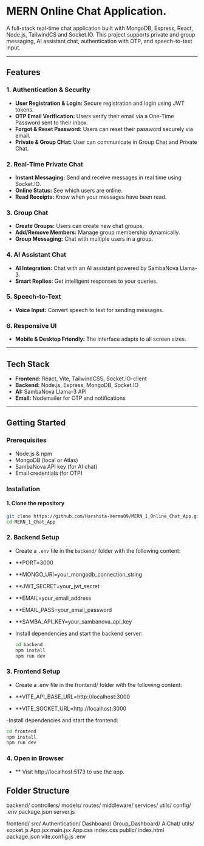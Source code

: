 # MERN Online Chat Application.

A full-stack real-time chat application built with MongoDB, Express, React, Node.js, TailwindCS and Socket.IO. This project supports private and group messaging, AI assistant chat, authentication with OTP, and speech-to-text input.

---
## Features

### 1. **Authentication & Security**
- **User Registration & Login:** Secure registration and login using JWT tokens.
- **OTP Email Verification:** Users verify their email via a One-Time Password sent to their inbox.
- **Forgot & Reset Password:** Users can reset their password securely via email.
- **Private & Group CHat:** User can communicate in Group Chat and Private Chat.

### 2. **Real-Time Private Chat**
- **Instant Messaging:** Send and receive messages in real time using Socket.IO.
- **Online Status:** See which users are online.
- **Read Receipts:** Know when your messages have been read.

### 3. **Group Chat**
- **Create Groups:** Users can create new chat groups.
- **Add/Remove Members:** Manage group membership dynamically.
- **Group Messaging:** Chat with multiple users in a group.

### 4. **AI Assistant Chat**
- **AI Integration:** Chat with an AI assistant powered by SambaNova Llama-3.
- **Smart Replies:** Get intelligent responses to your queries.

### 5. **Speech-to-Text**
- **Voice Input:** Convert speech to text for sending messages.

### 6. **Responsive UI**
- **Mobile & Desktop Friendly:** The interface adapts to all screen sizes.

---

## Tech Stack

- **Frontend:** React, Vite, TailwindCSS, Socket.IO-client
- **Backend:** Node.js, Express, MongoDB, Socket.IO
- **AI:** SambaNova Llama-3 API
- **Email:** Nodemailer for OTP and notifications

---

## Getting Started

### Prerequisites

- Node.js & npm
- MongoDB (local or Atlas)
- SambaNova API key (for AI chat)
- Email credentials (for OTP)

### Installation

#### 1. Clone the repository

```sh
git clone https://github.com/Harshita-Verma09/MERN_1_Online_Chat_App.git
cd MERN_1_Chat_App
```

### 2. Backend Setup

- Create a `.env` file in the `backend/` folder with the following content:
- **PORT=3000
- **MONGO_URI=your_mongodb_connection_string
- **JWT_SECRET=your_jwt_secret
- **EMAIL=your_email_address
- **EMAIL_PASS=your_email_password
- **SAMBA_API_KEY=your_sambanova_api_key
  
- Install dependencies and start the backend server:
  ```sh
  cd backend
  npm install
  npm run dev

### 3. Frontend Setup
- Create a .env file in the frontend/ folder with the following content:

- **VITE_API_BASE_URL=http://localhost:3000
- **VITE_SOCKET_URL=http://localhost:3000


-Install dependencies and start the frontend:
  ```sh
  cd frontend
  npm install
  npm run dev
```
### 4. Open in Browser
- ** Visit http://localhost:5173 to use the app.

## Folder Structure
backend/
  controllers/
  models/
  routes/
  middleware/
  services/
  utils/
  config/
  .env
  package.json
  server.js

frontend/
  src/
    Authentication/
    Dashboard/
    Group_Dashboard/
    AiChat/
    utils/
    socket.js
    App.jsx
    main.jsx
    App.css
    index.css
  public/
  index.html
  package.json
  vite.config.js
  .env

